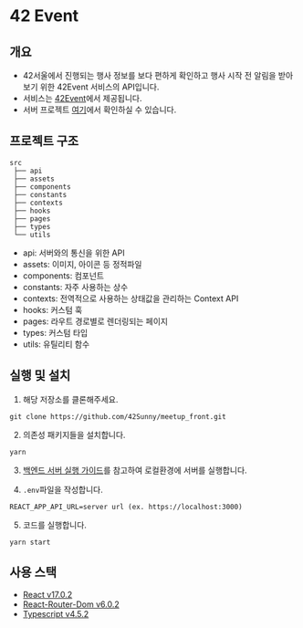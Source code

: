 # 42 Event

## 개요

- 42서울에서 진행되는 행사 정보를 보다 편하게 확인하고 행사 시작 전 알림을 받아보기 위한 42Event 서비스의 API입니다.
- 서비스는 [42Event](http://event.42cadet.kr)에서 제공됩니다.
- 서버 프로젝트 [여기](https://bitbucket.org/42meetup/meetup_back/src/main)에서 확인하실 수 있습니다.


## 프로젝트 구조

```
src
 ├── api
 ├── assets
 ├── components
 ├── constants
 ├── contexts
 ├── hooks
 ├── pages
 ├── types
 └── utils
 ```

- api: 서버와의 통신을 위한 API
- assets: 이미지, 아이콘 등 정적파일
- components: 컴포넌트
- constants: 자주 사용하는 상수
- contexts: 전역적으로 사용하는 상태값을 관리하는 Context API
- hooks: 커스텀 훅
- pages: 라우트 경로별로 렌더링되는 페이지
- types: 커스텀 타입
- utils: 유틸리티 함수


## 실행 및 설치

1. 해당 저장소를 클론해주세요.

```
git clone https://github.com/42Sunny/meetup_front.git
```

2. 의존성 패키지들을 설치합니다.

```
yarn
```

3. [백엔드 서버 실행 가이드](https://bitbucket.org/42meetup/meetup_back/src/main/README.md)를 참고하여 로컬환경에 서버를 실행합니다.

4. `.env`파일을 작성합니다.

```
REACT_APP_API_URL=server url (ex. https://localhost:3000)
```

5. 코드를 실행합니다.

```
yarn start
```

## 사용 스택

- [React v17.0.2](https://reactjs.org)
- [React-Router-Dom v6.0.2](https://reactrouter.com/)
- [Typescript v4.5.2](https://www.typescriptlang.org/)

